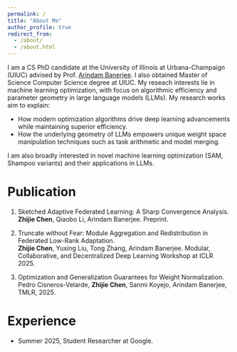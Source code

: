 ```yaml
---
permalink: /
title: "About Me"
author_profile: true
redirect_from: 
  - /about/
  - /about.html
---
```


I am a CS PhD candidate at the University of Illinois at Urbana-Champaign (UIUC) advised by Prof. [Arindam Banerjee](https://arindam.cs.illinois.edu/). I also obtained Master of Science Computer Science degree at UIUC. My reseach interests lie in machine learning optimization, with focus on algorithmic efficiency and parameter geometry in large language models (LLMs). My research works aim to explain:

- How modern optimization algorithms drive deep learning advancements while maintaining superior efficiency.
- How the underlying geometry of LLMs empowers unique weight space manipulation techniques such as task arithmetic and model merging.

I am also broadly interested in novel machine learning optimization (SAM, Shampoo variants) and their applications in LLMs.

Publication
======
1. Sketched Adaptive Federated Learning: A Sharp Convergence Analysis. \
  **Zhijie Chen**, Qiaobo Li, Arindam Banerjee. Preprint.

2. Truncate without Fear: Module Aggregation and Redistribution in Federated Low-Rank Adaptation. \
  **Zhijie Chen**, Yuxing Liu, Tong Zhang, Arindam Banerjee. Modular, Collaborative, and Decentralized Deep Learning Workshop at ICLR 2025. 

3. Optimization and Generalization Guarantees for Weight Normalization. \
   Pedro Cisneros-Velarde, **Zhijie Chen**, Sanmi Koyejo, Arindam Banerjee, TMLR, 2025.


Experience
=======
- Summer 2025, Student Researcher at Google.